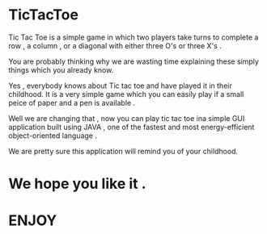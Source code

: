 # TicTacToe
  
  Tic Tac Toe is a simple game in which two players take turns to complete a row ,
  a column , or a diagonal with either three O's or three X's .
  
  You are probably thinking why we are wasting time explaining these simply things which you already know.
  
  Yes , everybody knows about Tic tac toe and have played it in their childhood. It is a very simple game which you can easily play if a small peice of paper and a pen is available .
  
  Well we are changing that , now you can play tic tac toe ina simple GUI application built using JAVA , one of the fastest and most energy-efficient object-oriented language .
  
  We are pretty sure this application will remind you of your childhood.
  
#  We hope you like it .
  
#  ENJOY
